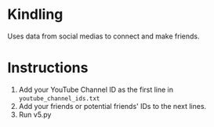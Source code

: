 # Kindling
Uses data from social medias to connect and make friends.

# Instructions
1. Add your YouTube Channel ID as the first line in `youtube_channel_ids.txt`
2. Add your friends or potential friends' IDs to the next lines.
3. Run v5.py
